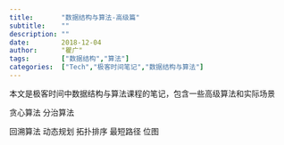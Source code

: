 ```yaml
---
title:       "数据结构与算法-高级篇"
subtitle:    ""
description: ""
date:        2018-12-04
author:      "瞿广"
tags:        ["数据结构","算法"]
categories:  ["Tech","极客时间笔记","数据结构与算法"]
---
```


本文是极客时间中数据结构与算法课程的笔记，包含一些高级算法和实际场景



<!--more-->

贪心算法
分治算法


回溯算法
动态规划
拓扑排序
最短路径
位图
